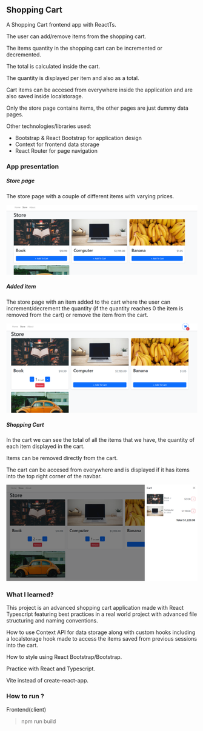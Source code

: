 ## Shopping Cart

A Shopping Cart frontend app with ReactTs.

The user can add/remove items from the shopping cart.

The items quantity in the shopping cart can be incremented or decremented.

The total is calculated inside the cart.

The quantity is displayed per item and also as a total.

Cart items can be accesed from everywhere inside the application and are also saved inside localstorage.

Only the store page contains items, the other pages are just dummy data pages.

Other technologies/libraries used:

- Bootstrap & React Bootstrap for application design
- Context for frontend data storage
- React Router for page navigation

### App presentation

##### Store page

The store page with a couple of different items with varying prices.

![Basic](_readmeimg/basic.PNG)

##### Added item

The store page with an item added to the cart where the user can increment/decrement the quantity (if the quantity reaches 0 the item is removed from the cart) or remove the item from the cart.

![Added Item](_readmeimg/iteminside.PNG)

##### Shopping Cart

In the cart we can see the total of all the items that we have, the quantity of each item displayed in the cart.

Items can be removed directly from the cart.

The cart can be accesed from everywhere and is displayed if it has items into the top right corner of the navbar.

![Cart](_readmeimg/cart.PNG)

### What I learned?

This project is an advanced shopping cart application made with React Typescript featuring best practices in a real world project with advanced file structuring and naming conventions.

How to use Context API for data storage along with custom hooks including a localstorage hook made to access the items saved from previous sessions into the cart.

How to style using React Bootstrap/Bootstrap.

Practice with React and Typescript.

Vite instead of create-react-app.

### How to run ?

Frontend(client)

> npm run build
